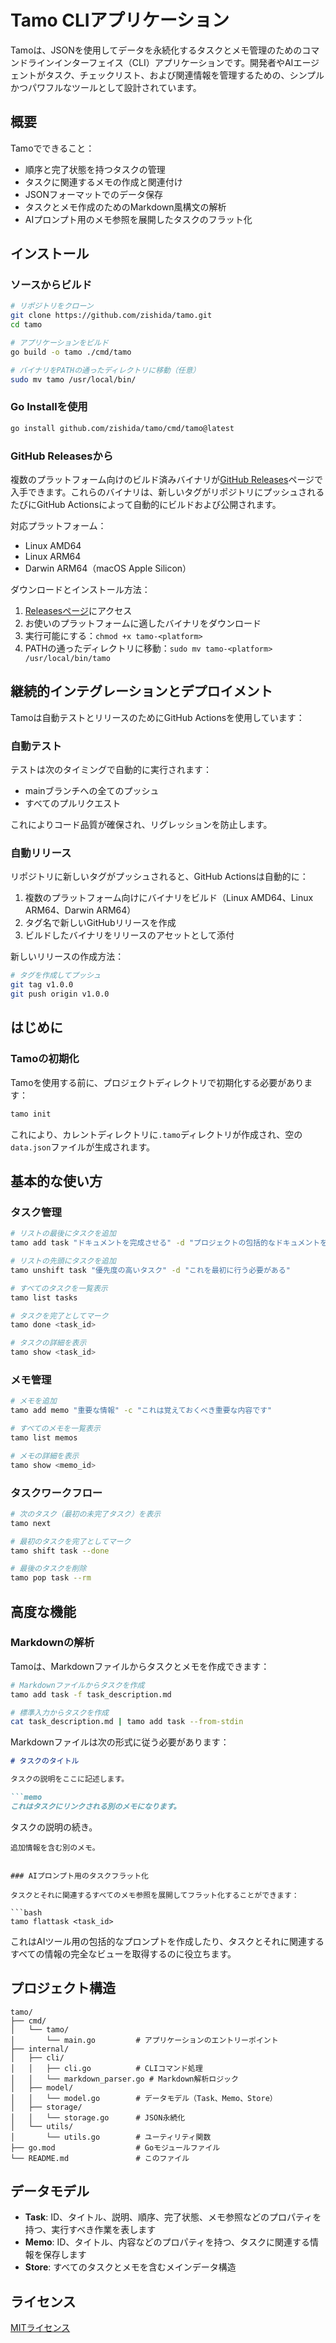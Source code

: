 # Tamo CLIアプリケーション

Tamoは、JSONを使用してデータを永続化するタスクとメモ管理のためのコマンドラインインターフェイス（CLI）アプリケーションです。開発者やAIエージェントがタスク、チェックリスト、および関連情報を管理するための、シンプルかつパワフルなツールとして設計されています。

## 概要

Tamoでできること：
- 順序と完了状態を持つタスクの管理
- タスクに関連するメモの作成と関連付け
- JSONフォーマットでのデータ保存
- タスクとメモ作成のためのMarkdown風構文の解析
- AIプロンプト用のメモ参照を展開したタスクのフラット化

## インストール

### ソースからビルド

```bash
# リポジトリをクローン
git clone https://github.com/zishida/tamo.git
cd tamo

# アプリケーションをビルド
go build -o tamo ./cmd/tamo

# バイナリをPATHの通ったディレクトリに移動（任意）
sudo mv tamo /usr/local/bin/
```

### Go Installを使用

```bash
go install github.com/zishida/tamo/cmd/tamo@latest
```

### GitHub Releasesから

複数のプラットフォーム向けのビルド済みバイナリが[GitHub Releases](https://github.com/zishida/tamo/releases)ページで入手できます。これらのバイナリは、新しいタグがリポジトリにプッシュされるたびにGitHub Actionsによって自動的にビルドおよび公開されます。

対応プラットフォーム：
- Linux AMD64
- Linux ARM64
- Darwin ARM64（macOS Apple Silicon）

ダウンロードとインストール方法：
1. [Releasesページ](https://github.com/zishida/tamo/releases)にアクセス
2. お使いのプラットフォームに適したバイナリをダウンロード
3. 実行可能にする：`chmod +x tamo-<platform>`
4. PATHの通ったディレクトリに移動：`sudo mv tamo-<platform> /usr/local/bin/tamo`

## 継続的インテグレーションとデプロイメント

Tamoは自動テストとリリースのためにGitHub Actionsを使用しています：

### 自動テスト

テストは次のタイミングで自動的に実行されます：
- mainブランチへの全てのプッシュ
- すべてのプルリクエスト

これによりコード品質が確保され、リグレッションを防止します。

### 自動リリース

リポジトリに新しいタグがプッシュされると、GitHub Actionsは自動的に：
1. 複数のプラットフォーム向けにバイナリをビルド（Linux AMD64、Linux ARM64、Darwin ARM64）
2. タグ名で新しいGitHubリリースを作成
3. ビルドしたバイナリをリリースのアセットとして添付

新しいリリースの作成方法：
```bash
# タグを作成してプッシュ
git tag v1.0.0
git push origin v1.0.0
```

## はじめに

### Tamoの初期化

Tamoを使用する前に、プロジェクトディレクトリで初期化する必要があります：

```bash
tamo init
```

これにより、カレントディレクトリに`.tamo`ディレクトリが作成され、空の`data.json`ファイルが生成されます。

## 基本的な使い方

### タスク管理

```bash
# リストの最後にタスクを追加
tamo add task "ドキュメントを完成させる" -d "プロジェクトの包括的なドキュメントを書く"

# リストの先頭にタスクを追加
tamo unshift task "優先度の高いタスク" -d "これを最初に行う必要がある"

# すべてのタスクを一覧表示
tamo list tasks

# タスクを完了としてマーク
tamo done <task_id>

# タスクの詳細を表示
tamo show <task_id>
```

### メモ管理

```bash
# メモを追加
tamo add memo "重要な情報" -c "これは覚えておくべき重要な内容です"

# すべてのメモを一覧表示
tamo list memos

# メモの詳細を表示
tamo show <memo_id>
```

### タスクワークフロー

```bash
# 次のタスク（最初の未完了タスク）を表示
tamo next

# 最初のタスクを完了としてマーク
tamo shift task --done

# 最後のタスクを削除
tamo pop task --rm
```

## 高度な機能

### Markdownの解析

Tamoは、Markdownファイルからタスクとメモを作成できます：

```bash
# Markdownファイルからタスクを作成
tamo add task -f task_description.md

# 標準入力からタスクを作成
cat task_description.md | tamo add task --from-stdin
```

Markdownファイルは次の形式に従う必要があります：

```markdown
# タスクのタイトル

タスクの説明をここに記述します。

```memo
これはタスクにリンクされる別のメモになります。
```

タスクの説明の続き。

```memo
追加情報を含む別のメモ。
```
```

### AIプロンプト用のタスクフラット化

タスクとそれに関連するすべてのメモ参照を展開してフラット化することができます：

```bash
tamo flattask <task_id>
```

これはAIツール用の包括的なプロンプトを作成したり、タスクとそれに関連するすべての情報の完全なビューを取得するのに役立ちます。

## プロジェクト構造

```
tamo/
├── cmd/
│   └── tamo/
│       └── main.go         # アプリケーションのエントリーポイント
├── internal/
│   ├── cli/
│   │   ├── cli.go          # CLIコマンド処理
│   │   └── markdown_parser.go # Markdown解析ロジック
│   ├── model/
│   │   └── model.go        # データモデル（Task、Memo、Store）
│   ├── storage/
│   │   └── storage.go      # JSON永続化
│   └── utils/
│       └── utils.go        # ユーティリティ関数
├── go.mod                  # Goモジュールファイル
└── README.md               # このファイル
```

## データモデル

- **Task**: ID、タイトル、説明、順序、完了状態、メモ参照などのプロパティを持つ、実行すべき作業を表します
- **Memo**: ID、タイトル、内容などのプロパティを持つ、タスクに関連する情報を保存します
- **Store**: すべてのタスクとメモを含むメインデータ構造

## ライセンス

[MITライセンス](LICENSE)